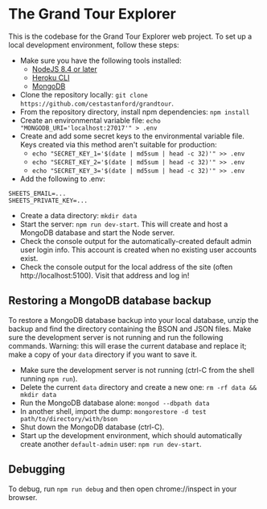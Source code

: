 The Grand Tour Explorer
=======================
This is the codebase for the Grand Tour Explorer web project.  To set up a local development environment, follow these steps:
- Make sure you have the following tools installed:
  - [NodeJS 8.4 or later](https://nodejs.org/en/)
  - [Heroku CLI](https://devcenter.heroku.com/articles/heroku-cli)
  - [MongoDB](https://www.mongodb.com/download-center/v2/community)
- Clone the repository locally: `git clone https://github.com/cestastanford/grandtour`.
- From the repository directory, install npm dependencies: `npm install`
- Create an environmental variable file: `echo "MONGODB_URI='localhost:27017'" > .env`
- Create and add some secret keys to the environmental variable file.  Keys created via this method aren't suitable for production:
  - `echo "SECRET_KEY_1='$(date | md5sum | head -c 32)'" >> .env`
  - `echo "SECRET_KEY_2='$(date | md5sum | head -c 32)'" >> .env`
  - `echo "SECRET_KEY_3='$(date | md5sum | head -c 32)'" >> .env`
- Add the following to .env:
```
SHEETS_EMAIL=...
SHEETS_PRIVATE_KEY=...
```
- Create a data directory: `mkdir data`
- Start the server: `npm run dev-start`.  This will create and host a MongoDB database and start the Node server.
- Check the console output for the automatically-created default admin user login info. This account is created when no existing user accounts exist.
- Check the console output for the local address of the site (often http://localhost:5100).  Visit that address and log in!

Restoring a MongoDB database backup
-----------------------------------
To restore a MongoDB database backup into your local database, unzip the backup and find the directory containing the BSON and JSON files.  Make sure the development server is not running and run the following commands.  Warning: this will erase the current database and replace it; make a copy of your `data` directory if you want to save it.
- Make sure the development server is not running (ctrl-C from the shell running `npm run`).
- Delete the current `data` directory and create a new one: `rm -rf data && mkdir data`
- Run the MongoDB database alone: `mongod --dbpath data`
- In another shell, import the dump: `mongorestore -d test path/to/directory/with/bson`
- Shut down the MongoDB database (ctrl-C).
- Start up the development environment, which should automatically create another `default-admin` user: `npm run dev-start`.


Debugging
---------
To debug, run `npm run debug` and then open chrome://inspect in your browser.
